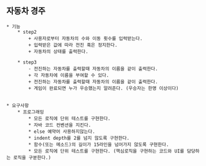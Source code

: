 ## 자동차 경주

    * 기능 
        * step2
            + 사용자로부터 자동차의 수와 이동 횟수를 입력받는다.
            + 입력받은 값에 따라 전진 혹은 정지한다.
            + 자동차의 상태를 출력한다.
            
        * step3
            - 전진하는 자동차를 출력할때 자동차의 이름을 같이 출력한다.
            + 각 자동차에 이름을 부여할 수 있다.
            + 전진하는 자동차를 출력할때 자동차의 이름을 같이 출력한다.
            + 게임이 완료되면 누가 우승했는지 알려준다. (우승자는 한명 이상이다)
            

    * 요구사항
        * 프로그래밍
            * 모든 로직에 단위 테스트를 구현한다.
            * 자바 코드 컨벤션을 지킨다.
            * else 예약어 사용하지않는다.
            * indent depth를 2를 넘지 않도록 구현한다.
            * 함수(또는 메소드)의 길이가 15라인을 넘어가지 않도록 구현한다.
            * 모든 로직에 단위 테스트를 구현한다. (핵심로직을 구현하는 코드와 UI를 담당하는 로직을 구분한다.)
